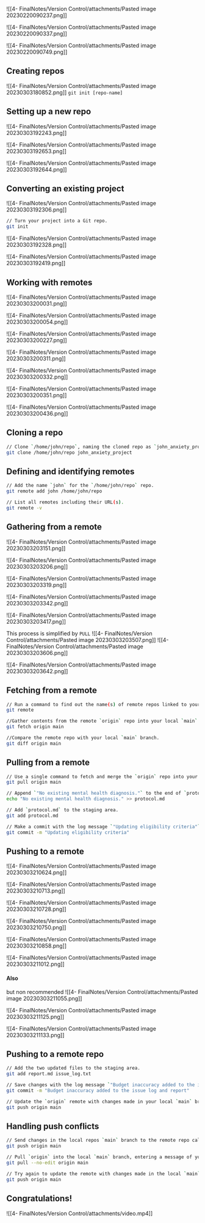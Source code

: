 ![[4-  FinalNotes/Version Control/attachments/Pasted image 20230220090237.png]]

![[4-  FinalNotes/Version Control/attachments/Pasted image 20230220090337.png]]

![[4-  FinalNotes/Version Control/attachments/Pasted image 20230220090749.png]]



## Creating repos
![[4-  FinalNotes/Version Control/attachments/Pasted image 20230303180852.png]]
`git init [repo-name]`


## Setting up a new repo
![[4-  FinalNotes/Version Control/attachments/Pasted image 20230303192243.png]]

![[4-  FinalNotes/Version Control/attachments/Pasted image 20230303192653.png]]


![[4-  FinalNotes/Version Control/attachments/Pasted image 20230303192644.png]]
## Converting an existing project
![[4-  FinalNotes/Version Control/attachments/Pasted image 20230303192306.png]]

```bash
// Turn your project into a Git repo.
git init
```

![[4-  FinalNotes/Version Control/attachments/Pasted image 20230303192328.png]]

![[4-  FinalNotes/Version Control/attachments/Pasted image 20230303192419.png]]


## Working with remotes

![[4-  FinalNotes/Version Control/attachments/Pasted image 20230303200031.png]]

![[4-  FinalNotes/Version Control/attachments/Pasted image 20230303200054.png]]

![[4-  FinalNotes/Version Control/attachments/Pasted image 20230303200227.png]]

![[4-  FinalNotes/Version Control/attachments/Pasted image 20230303200311.png]]

![[4-  FinalNotes/Version Control/attachments/Pasted image 20230303200332.png]]

![[4-  FinalNotes/Version Control/attachments/Pasted image 20230303200351.png]]

![[4-  FinalNotes/Version Control/attachments/Pasted image 20230303200436.png]]



## Cloning a repo
```bash
// Clone `/home/john/repo`, naming the cloned repo as `john_anxiety_project`.
git clone /home/john/repo john_anxiety_project
```

## Defining and identifying remotes
```bash
// Add the name `john` for the `/home/john/repo` repo.
git remote add john /home/john/repo

// List all remotes including their URL(s).
git remote -v
```
## Gathering from a remote
![[4-  FinalNotes/Version Control/attachments/Pasted image 20230303203151.png]]

![[4-  FinalNotes/Version Control/attachments/Pasted image 20230303203206.png]]

![[4-  FinalNotes/Version Control/attachments/Pasted image 20230303203319.png]]

![[4-  FinalNotes/Version Control/attachments/Pasted image 20230303203342.png]]

![[4-  FinalNotes/Version Control/attachments/Pasted image 20230303203417.png]]

This process is simplified by `PULL`
![[4-  FinalNotes/Version Control/attachments/Pasted image 20230303203507.png]]
![[4-  FinalNotes/Version Control/attachments/Pasted image 20230303203606.png]]

![[4-  FinalNotes/Version Control/attachments/Pasted image 20230303203642.png]]

## Fetching from a remote
```bash
// Run a command to find out the name(s) of remote repos linked to your project.
git remote

//Gather contents from the remote `origin` repo into your local `main` branch.
git fetch origin main

//Compare the remote repo with your local `main` branch.
git diff origin main
```
## Pulling from a remote
```bash
// Use a single command to fetch and merge the `origin` repo into your local `main` branch.
git pull origin main

// Append `"No existing mental health diagnosis."` to the end of `protocol.md`.
echo "No existing mental health diagnosis." >> protocol.md

// Add `protocol.md` to the staging area.
git add protocol.md

// Make a commit with the log message `"Updating eligibility criteria"`.
git commit -m "Updating eligibility criteria"

```

## Pushing to a remote
![[4-  FinalNotes/Version Control/attachments/Pasted image 20230303210624.png]]

![[4-  FinalNotes/Version Control/attachments/Pasted image 20230303210713.png]]

![[4-  FinalNotes/Version Control/attachments/Pasted image 20230303210728.png]]

![[4-  FinalNotes/Version Control/attachments/Pasted image 20230303210750.png]]

![[4-  FinalNotes/Version Control/attachments/Pasted image 20230303210858.png]]

![[4-  FinalNotes/Version Control/attachments/Pasted image 20230303211012.png]]


#### Also 
but non recommended
![[4-  FinalNotes/Version Control/attachments/Pasted image 20230303211055.png]]

![[4-  FinalNotes/Version Control/attachments/Pasted image 20230303211125.png]]

![[4-  FinalNotes/Version Control/attachments/Pasted image 20230303211133.png]]


## Pushing to a remote repo
```bash
// Add the two updated files to the staging area.
git add report.md issue_log.txt

// Save changes with the log message `"Budget inaccuracy added to the issue log and report"`.
git commit -m "Budget inaccuracy added to the issue log and report"

// Update the `origin` remote with changes made in your local `main` branch.
git push origin main
```
## Handling push conflicts
```bash
// Send changes in the local repos `main` branch to the remote repo called `origin`.
git push origin main

// Pull `origin` into the local `main` branch, entering a message of your choice inside the text editor.
git pull --no-edit origin main

// Try again to update the remote with changes made in the local `main`.
git push origin main
```

## Congratulations!
![[4-  FinalNotes/Version Control/attachments/video.mp4]]
